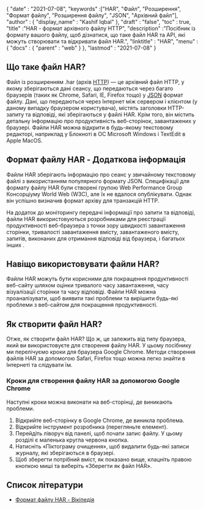 {
  "date" : "2021-07-08",
  "keywords" :["HAR", "Файл", "Розширення", "Формат файлу", "Розширення файлу", "JSON", "Архівний файл"],
  "author" : {
    "display_name" : "Kashif Iqbal"
},
  "draft" : "false",
  "toc" : true,
  "title" :"HAR - формат архівного файлу HTTP",
  "description" :"Посібник із формату вашого файлу, щоб дізнатися, що таке файл HAR та API, які можуть створювати та відкривати файл HAR.",
  "linktitle" : "HAR",
  "menu" : {
    "docs" : {
      "parent" : "web"
}
},
  "lastmod" : "2021-07-08"
}

## Що таке файл HAR?

Файл із розширенням .har (архів [HTTP](/uk/web/http/)) — це архівний файл HTTP, у якому зберігаються дані сеансу, що передаються через багато браузерів (таких як Chrome, Safari, IE, Firefox тощо) у [JSON](/uk/web/json/) формат файлу. Дані, що передаються через Інтернет між сервером і клієнтом (у даному випадку браузером користувача), містять заголовки HTTP-запиту та відповіді, які зберігаються у файлі HAR. Крім того, він містить детальну інформацію про продуктивність веб-сторінок, завантажених у браузері. Файли HAR можна відкрити в будь-якому текстовому редакторі, наприклад у Блокноті в ОС Microsoft Windows і TextEdit в Apple MacOS.

## Формат файлу HAR - Додаткова інформація

Файли HAR зберігають інформацію про сеанс у звичайному текстовому файлі з використанням популярного формату JSON. Специфікації для формату файлу HAR були створені групою Web Performance Group Консорціуму World Web (W3C), але їх не вдалося опублікувати. Однак він успішно визначив формат архіву для транзакцій HTTP.

На додаток до моніторингу передачі інформації про запити та відповіді, файли HAR використовуються розробниками для реєстрації продуктивності веб-браузера з точки зору швидкості завантаження сторінки, тривалості завантаження вмісту, завантаженого вмісту, запитів, виконаних для отримання відповіді від браузера, і багатьох інших .

## Навіщо використовувати файли HAR?

Файли HAR можуть бути корисними для покращення продуктивності веб-сайту шляхом оцінки тривалого часу завантаження, часу візуалізації сторінки та часу відповіді. Файли HAR можна проаналізувати, щоб виявити такі проблеми та вирішити будь-які проблеми з веб-сайтом для покращення продуктивності.

## Як створити файл HAR?

Отже, як створити файл HAR? Що ж, це залежить від типу браузера, який ви використовуєте для створення файлу HAR. У цьому посібнику ми перелічуємо кроки для браузера Google Chrome. Методи створення файлів HAR за допомогою Safari, Firefox тощо можна легко знайти в Інтернеті та слідувати їм.

### Кроки для створення файлу HAR за допомогою Google Chrome

Наступні кроки можна виконати на веб-сторінці, де виникають проблеми.

1. Відкрийте веб-сторінку в Google Chrome, де виникла проблема.
1. Відкрийте інструмент розробника (перегляньте елемент).
1. Перейдіть ліворуч від панелі, щоб почати запис файлу. У цьому розділі є маленька кругла червона кнопка.
1. Натисніть «Піктограму очищення», щоб видалити будь-які записи журналу, які зберігаються в браузері.
1. Щоб зберегти потрібний вміст, як показано вище, клацніть правою кнопкою миші та виберіть «Зберегти як файл HAR».

## Список літератури

* [Формат файлу HAR - Вікіпедія](https://en.wikipedia.org/wiki/HAR_(file_format))

